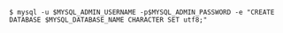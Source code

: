 <!-- usedin: [ _includes/_inlines/AddOns/common/database-backups/database-backups_mysql-v1.md] -->

```

$ mysql -u $MYSQL_ADMIN_USERNAME -p$MYSQL_ADMIN_PASSWORD -e "CREATE DATABASE $MYSQL_DATABASE_NAME CHARACTER SET utf8;"

```

